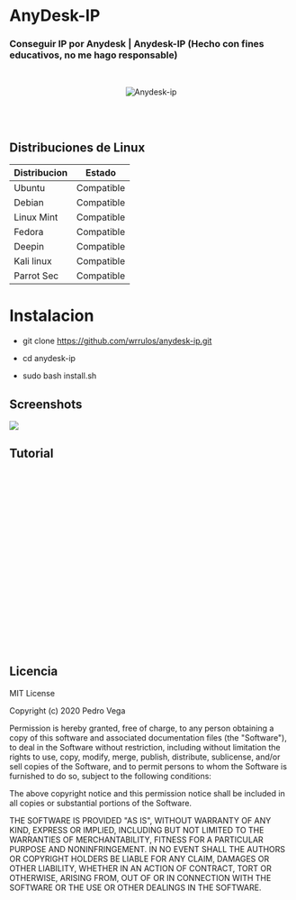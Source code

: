 # AnyDesk-IP
<h3> Conseguir IP por Anydesk | Anydesk-IP (Hecho con fines educativos, no me hago responsable)</h3>
<br/>
<p align="center">
<img src="https://github.com/wrrulos/anydesk-ip/blob/main/img-github/anydesk-ip.png" title="Anydesk-ip">
</p>
<br/>

<!--<img src="https://imgur.com/TAuS5PE.jpg"> <img src="https://imgur.com/4NzFbFQ.jpg"> <img src="https://imgur.com/l2vHvj8.jpg"> <img src="https://imgur.com/mCapHNr.jpg"> <img src="https://imgur.com/4mZdxc8.jpg"> <img src="https://imgur.com/x4ikBPI.jpg">!-->
<br/>

## Distribuciones de Linux  


| Distribucion |   Estado      |
|--------------|---------------| 
| Ubuntu       | Compatible    |
| Debian       | Compatible    |
| Linux Mint   | Compatible    |
| Fedora       | Compatible    |
| Deepin       | Compatible    |
| Kali linux   | Compatible    |
| Parrot Sec   | Compatible    |

# Instalacion 

* git clone https://github.com/wrrulos/anydesk-ip.git

* cd anydesk-ip

* sudo bash install.sh

## Screenshots

<img src="https://github.com/wrrulos/anydesk-ip/blob/main/img-github/anydesk-ip.png"> 

## Tutorial 

<iframe width="560" height="315" src="hhttps://youtu.be/toInYrpYaBs" frameborder="0" allow="autoplay; encrypted-media" allowfullscreen></iframe>

## Licencia 

MIT License

Copyright (c) 2020 Pedro Vega

Permission is hereby granted, free of charge, to any person obtaining a copy
of this software and associated documentation files (the "Software"), to deal
in the Software without restriction, including without limitation the rights
to use, copy, modify, merge, publish, distribute, sublicense, and/or sell
copies of the Software, and to permit persons to whom the Software is
furnished to do so, subject to the following conditions:

The above copyright notice and this permission notice shall be included in all
copies or substantial portions of the Software.

THE SOFTWARE IS PROVIDED "AS IS", WITHOUT WARRANTY OF ANY KIND, EXPRESS OR
IMPLIED, INCLUDING BUT NOT LIMITED TO THE WARRANTIES OF MERCHANTABILITY,
FITNESS FOR A PARTICULAR PURPOSE AND NONINFRINGEMENT. IN NO EVENT SHALL THE
AUTHORS OR COPYRIGHT HOLDERS BE LIABLE FOR ANY CLAIM, DAMAGES OR OTHER
LIABILITY, WHETHER IN AN ACTION OF CONTRACT, TORT OR OTHERWISE, ARISING FROM,
OUT OF OR IN CONNECTION WITH THE SOFTWARE OR THE USE OR OTHER DEALINGS IN THE
SOFTWARE.

 
